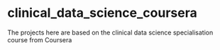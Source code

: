 # clinical_data_science_coursera
The projects here are based on the clinical data science specialisation course from Coursera

